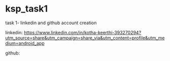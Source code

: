 # ksp_task1
task 1- linkedin and github account creation

linkedin: https://www.linkedin.com/in/kotha-keerthi-393270294?utm_source=share&utm_campaign=share_via&utm_content=profile&utm_medium=android_app

github: 
